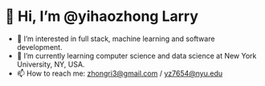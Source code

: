 # 👋 Hi, I’m @yihaozhong Larry

- 👀 I’m interested in full stack, machine learning and software development.
- 🌱 I’m currently learning computer science and data science at New York University, NY, USA.
- 📫 How to reach me: zhongri3@gmail.com / yz7654@nyu.edu 

<!---
yihaozhong/yihaozhong is a ✨ special ✨ repository because its `README.md` (this file) appears on your GitHub profile.
You can click the Preview link to take a look at your changes.
--->
